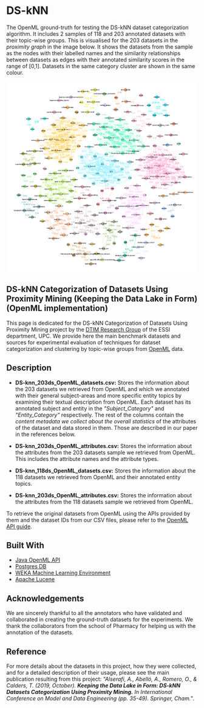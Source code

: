 # DS-kNN
The OpenML ground-truth for testing the DS-kNN dataset categorization algorithm. It includes 2 samples of 118 and 203 annotated datasets with their topic-wise groups. This is visualised for the 203 datasets in the *proximity graph* in the image below. It shows the datasets from the sample as the nodes with their labelled names and the similarity relationships between datasets as edges with their annotated similarity scores in the range of [0,1]. Datasets in the same category cluster are shown in the same colour.

![OpenML Data Lake Proximity Graph](/OpenML_Data_Lake_Proximity_Graph.png?raw=true "Output DS-kNN proximity graph")

## DS-kNN Categorization of Datasets Using Proximity Mining (Keeping the Data Lake in Form) (OpenML implementation)
This page is dedicated for the DS-kNN Categorization of Datasets Using Proximity Mining project by the [DTIM Research Group](http://www.essi.upc.edu/dtim) of the ESSI department, UPC. We provide here the main benchmark datasets and sources for experimental evaluation of techniques for dataset categorization and clustering by topic-wise groups from [OpenML](https://www.openml.org) data.

## Description
* **DS-knn_203ds_OpenML_datasets.csv:** Stores the information about the 203 datasets we retrieved from OpenML and which we annotated with their general subject-areas and more specific entity topics by examining their textual description from OpenML. Each dataset has its annotated subject and entity in the *"Subject_Category"* and *"Entity_Category"* respectively. The rest of the columns contain the *content metadata we collect about the overall statistics* of the attributes of the dataset and data stored in them. Those are described in our paper in the references below.

* **DS-knn_203ds_OpenML_attributes.csv:** Stores the information about the attributes from the 203 datasets sample we retrieved from OpenML. This includes the attribute names and the attribute types.

* **DS-knn_118ds_OpenML_datasets.csv:** Stores the information about the 118 datasets we retrieved from OpenML and their annotated entity topics.

* **DS-knn_203ds_OpenML_attributes.csv:** Stores the information about the attributes from the 118 datasets sample we retrieved from OpenML.

To retrieve the original datasets from OpenML using the APIs provided by them and the dataset IDs from our CSV files, please refer to the [OpenML API guide](https://openml.github.io/OpenML/Java-guide/).

## Built With

* [Java OpenML API](https://openml.github.io/OpenML/Java-guide/)
* [Postgres DB](https://www.postgresql.org/)
* [WEKA Machine Learning Environment](http://www.cs.waikato.ac.nz/ml/weka/)
* [Apache Lucene](http://lucene.apache.org/)

## Acknowledgements
We are sincerely thankful to all the annotators who have validated and collaborated in creating the ground-truth datasets for the experiments. We thank the collaborators from the school of Pharmacy for helping us with the annotation of the datasets.

## Reference
For more details about the datasets in this project, how they were collected, and for a detailed description of their usage, please see the main publication resulting from this project: _"Alserafi, A., Abelló, A., Romero, O., & Calders, T. (2019, October). **Keeping the Data Lake in Form: DS-kNN Datasets Categorization Using Proximity Mining.** In International Conference on Model and Data Engineering (pp. 35-49). Springer, Cham."_.
